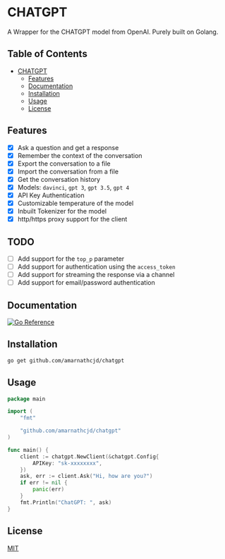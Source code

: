 # CHATGPT

A Wrapper for the CHATGPT model from OpenAI.
Purely built on Golang.

## Table of Contents

- [CHATGPT](#chatgpt)
  - [Features](#features)
  - [Documentation](#documentation)
  - [Installation](#installation)
  - [Usage](#usage)
  - [License](#license)


## Features

- [x] Ask a question and get a response
- [x] Remember the context of the conversation
- [x] Export the conversation to a file
- [x] Import the conversation from a file
- [x] Get the conversation history
- [x] Models: `davinci`, `gpt 3`, `gpt 3.5`, `gpt 4`
- [x] API Key Authentication
- [x] Customizable temperature of the model
- [x] Inbuilt Tokenizer for the model
- [x] http/https proxy support for the client

## TODO

- [ ] Add support for the `top_p` parameter
- [ ] Add support for authentication using the `access_token`
- [ ] Add support for streaming the response via a channel
- [ ] Add support for email/password authentication

## Documentation

[![Go Reference](https://pkg.go.dev/badge/github.com/amarnathcjd/chatgpt.svg)](https://pkg.go.dev/github.com/amarnathcjd/chatgpt)

## Installation

```bash
go get github.com/amarnathcjd/chatgpt
```

## Usage

```go
package main

import (
    "fmt"

    "github.com/amarnathcjd/chatgpt"
)

func main() {
    client := chatgpt.NewClient(&chatgpt.Config{
        APIKey: "sk-xxxxxxxx",
    })
    ask, err := client.Ask("Hi, how are you?")
    if err != nil {
        panic(err)
    }
    fmt.Println("ChatGPT: ", ask)
}

```

## License

[MIT](https://choosealicense.com/licenses/mit/)
